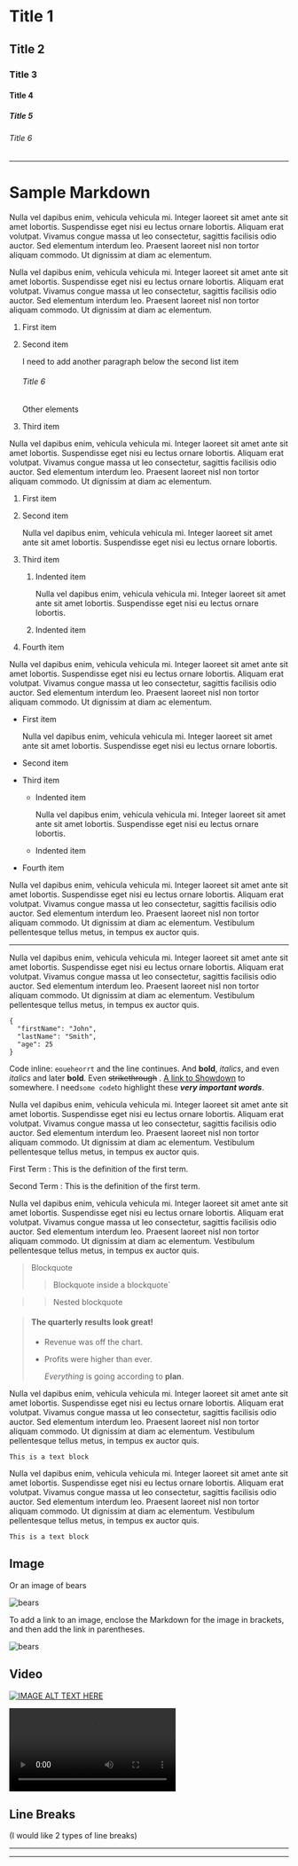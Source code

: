 # Title 1

## Title 2

### Title 3

#### Title 4

##### Title 5

###### Title 6

---

# Sample Markdown

Nulla vel dapibus enim, vehicula vehicula mi. Integer laoreet sit amet ante sit amet lobortis. Suspendisse eget nisi eu lectus ornare lobortis. Aliquam erat volutpat. Vivamus congue massa ut leo consectetur, sagittis facilisis odio auctor. Sed elementum interdum leo. Praesent laoreet nisl non tortor aliquam commodo. Ut dignissim at diam ac elementum.

Nulla vel dapibus enim, vehicula vehicula mi. Integer laoreet sit amet ante sit amet lobortis. Suspendisse eget nisi eu lectus ornare lobortis. Aliquam erat volutpat. Vivamus congue massa ut leo consectetur, sagittis facilisis odio auctor. Sed elementum interdum leo. Praesent laoreet nisl non tortor aliquam commodo. Ut dignissim at diam ac elementum.

1. First item
2. Second item

   I need to add another paragraph below the second list item

   ###### Title 6

   Other elements

3. Third item

Nulla vel dapibus enim, vehicula vehicula mi. Integer laoreet sit amet ante sit amet lobortis. Suspendisse eget nisi eu lectus ornare lobortis. Aliquam erat volutpat. Vivamus congue massa ut leo consectetur, sagittis facilisis odio auctor. Sed elementum interdum leo. Praesent laoreet nisl non tortor aliquam commodo. Ut dignissim at diam ac elementum.

1. First item
2. Second item

   Nulla vel dapibus enim, vehicula vehicula mi. Integer laoreet sit amet ante sit amet lobortis. Suspendisse eget nisi eu lectus ornare lobortis.

3. Third item

   1. Indented item

      Nulla vel dapibus enim, vehicula vehicula mi. Integer laoreet sit amet ante sit amet lobortis. Suspendisse eget nisi eu lectus ornare lobortis.

   2. Indented item

4. Fourth item

Nulla vel dapibus enim, vehicula vehicula mi. Integer laoreet sit amet ante sit amet lobortis. Suspendisse eget nisi eu lectus ornare lobortis. Aliquam erat volutpat. Vivamus congue massa ut leo consectetur, sagittis facilisis odio auctor. Sed elementum interdum leo. Praesent laoreet nisl non tortor aliquam commodo. Ut dignissim at diam ac elementum.

- First item

  Nulla vel dapibus enim, vehicula vehicula mi. Integer laoreet sit amet ante sit amet lobortis. Suspendisse eget nisi eu lectus ornare lobortis.

- Second item

- Third item

  - Indented item

    Nulla vel dapibus enim, vehicula vehicula mi. Integer laoreet sit amet ante sit amet lobortis. Suspendisse eget nisi eu lectus ornare lobortis.

  - Indented item

- Fourth item

Nulla vel dapibus enim, vehicula vehicula mi. Integer laoreet sit amet ante sit amet lobortis. Suspendisse eget nisi eu lectus ornare lobortis. Aliquam erat volutpat. Vivamus congue massa ut leo consectetur, sagittis facilisis odio auctor. Sed elementum interdum leo. Praesent laoreet nisl non tortor aliquam commodo. Ut dignissim at diam ac elementum. Vestibulum pellentesque tellus metus, in tempus ex auctor quis.

---

Nulla vel dapibus enim, vehicula vehicula mi. Integer laoreet sit amet ante sit amet lobortis. Suspendisse eget nisi eu lectus ornare lobortis. Aliquam erat volutpat. Vivamus congue massa ut leo consectetur, sagittis facilisis odio auctor. Sed elementum interdum leo. Praesent laoreet nisl non tortor aliquam commodo. Ut dignissim at diam ac elementum. Vestibulum pellentesque tellus metus, in tempus ex auctor quis.

```
{
  "firstName": "John",
  "lastName": "Smith",
  "age": 25
}
```

Code inline: `eoueheorrt` and the line continues. And **bold**, _italics_, and even _italics_ and later **bold**. Even ~~strikethrough~~ .
[A link to Showdown](https://showdownjs.com/) to somewhere. I need`some code`to highlight these **_very important words_**.

Nulla vel dapibus enim, vehicula vehicula mi. Integer laoreet sit amet ante sit amet lobortis. Suspendisse eget nisi eu lectus ornare lobortis. Aliquam erat volutpat. Vivamus congue massa ut leo consectetur, sagittis facilisis odio auctor. Sed elementum interdum leo. Praesent laoreet nisl non tortor aliquam commodo. Ut dignissim at diam ac elementum. Vestibulum pellentesque tellus metus, in tempus ex auctor quis.

First Term
: This is the definition of the first term.

Second Term
: This is the definition of the first term.

Nulla vel dapibus enim, vehicula vehicula mi. Integer laoreet sit amet ante sit amet lobortis. Suspendisse eget nisi eu lectus ornare lobortis. Aliquam erat volutpat. Vivamus congue massa ut leo consectetur, sagittis facilisis odio auctor. Sed elementum interdum leo. Praesent laoreet nisl non tortor aliquam commodo. Ut dignissim at diam ac elementum. Vestibulum pellentesque tellus metus, in tempus ex auctor quis.

> Blockquote
>
> > Blockquote inside a blockquote`

> > Nested blockquote

> #### The quarterly results look great!
>
> - Revenue was off the chart.
> - Profits were higher than ever.
>
>   _Everything_ is going according to **plan**.

Nulla vel dapibus enim, vehicula vehicula mi. Integer laoreet sit amet ante sit amet lobortis. Suspendisse eget nisi eu lectus ornare lobortis. Aliquam erat volutpat. Vivamus congue massa ut leo consectetur, sagittis facilisis odio auctor. Sed elementum interdum leo. Praesent laoreet nisl non tortor aliquam commodo. Ut dignissim at diam ac elementum. Vestibulum pellentesque tellus metus, in tempus ex auctor quis.

    This is a text block

Nulla vel dapibus enim, vehicula vehicula mi. Integer laoreet sit amet ante sit amet lobortis. Suspendisse eget nisi eu lectus ornare lobortis. Aliquam erat volutpat. Vivamus congue massa ut leo consectetur, sagittis facilisis odio auctor. Sed elementum interdum leo. Praesent laoreet nisl non tortor aliquam commodo. Ut dignissim at diam ac elementum. Vestibulum pellentesque tellus metus, in tempus ex auctor quis.

    This is a text block

## Image

Or an image of bears

![bears](http://placebear.com/200/200)

To add a link to an image, enclose the Markdown for the image in brackets, and then add the link in parentheses.

![bears](http://placebear.com/200/200)

## Video

[![IMAGE ALT TEXT HERE](http://img.youtube.com/vi/YOUTUBE_VIDEO_ID_HERE/0.jpg)](https://www.youtube.com/watch?v=BMwHE8Po-oc)


<video controls>
  <source src="https://videos.pexels.com/video-files/5473795/5473795-uhd_2732_1440_25fps.mp4" type="video/mp4">
  Your browser does not support the video tag.
</video>

## Line Breaks

(I would like 2 types of line breaks)

---

---
